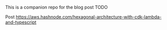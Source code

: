 This is a companion repo for the blog post TODO

Post
https://aws.hashnode.com/hexagonal-architecture-with-cdk-lambda-and-typescript
